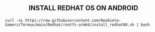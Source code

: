 <h2><p align="center">INSTALL REDHAT OS ON ANDROID</p></h2>

```
curl -sL https://raw.githubusercontent.com/Noobieta-Gamerz/Termux/main/Redhat/rootfs-arm64/install_redhat08.sh | bash
```

